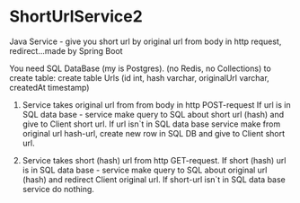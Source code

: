 # ShortUrlService2
Java Service - give you short url by original url from body in http request, redirect...made by Spring Boot

You need SQL DataBase (my is Postgres). (no Redis, no Collections) to create table: create table Urls (id int, hash varchar, originalUrl varchar, createdAt timestamp)

1. Service takes original url from from body in http POST-request If url is in SQL data base - service make query to SQL about short url (hash) and give to Client short url. If url isn`t in SQL data base service make from original url hash-url, create new row in SQL DB and give to Client short url.

2. Service takes short (hash) url from http GET-request. If short (hash) url is in SQL data base - service make query to SQL about original url (hash) and redirect Client original url. If short-url isn`t in SQL data base service do nothing.